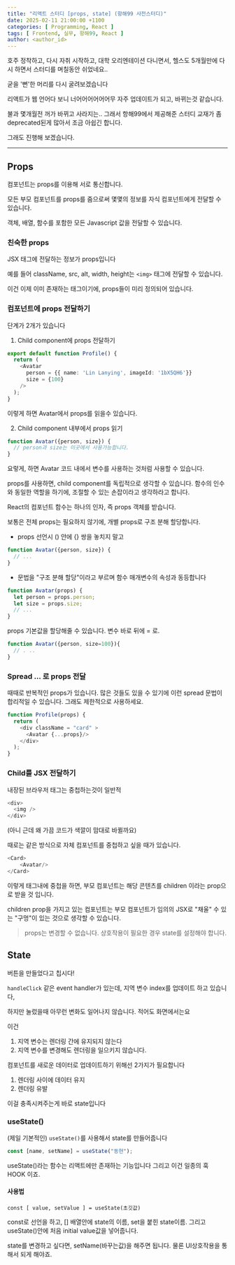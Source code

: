 ```yaml
---
title: "리액트 스터디 [props, state] (항해99 사전스터디)"
date: 2025-02-11 21:00:00 +1100
categories: [ Programming, React ]
tags: [ Frontend, 실무, 항해99, React ]
author: <author_id>   
---
```


호주 정착하고, 다시 자취 시작하고, 대학 오리엔테이션 다니면서, 헬스도 5개월만에 다시 하면서 스터디를 며칠동안 쉬었네요..

굳을 '뻔'한 머리를 다시 굴려보겠습니다

리액트가 웹 언어다 보니 너어어어어어어무 자주 업데이트가 되고, 바뀌는것 같습니다.

불과 몇개월전 꺼가 바뀌고 사라지는.. 그래서 항해99에서 제공해준 스터디 교재가 좀 deprecated된게 많아서 조금 아쉽긴 합니다.

그래도 진행해 보겠습니다.

---

## Props

컴포넌트는 props를 이용해 서로 통신합니다.

모든 부모 컴포넌트를 props를 줌으로써 몇몇의 정보를 자식 컴포넌트에게 전달할 수 있습니다.

객체, 배열, 함수를 포함한 모든 Javascript 값을 전달할 수 있습니다.

### 친숙한 props
JSX 태그에 전달하는 정보가 props입니다

예를 들어 className, src, alt, width, height는 ```<img>``` 태그에 전달할 수 있습니다.

이건 이제 이미 존재하는 태그이기에, props들이 미리 정의되어 있습니다.

### 컴포넌트에 props 전달하기
 
단계가 2개가 있습니다
1. Child component에 props 전달하기

```typescript
export default function Profile() {
  return (
    <Avatar
      person = {{ name: 'Lin Lanying', imageId: '1bX5QH6'}}
      size = {100}
    />
  );
}
```

이렇게 하면 Avatar에서 props를 읽을수 있습니다.

2. Child component 내부에서 props 읽기

```typescript
function Avatar({person, size}) {
  // person과 size는 이곳에서 사용가능합니다.
}
```

요렇게, 하면 Avatar 코드 내에서 변수를 사용하는 것처럼 사용할 수 있습니다.

props를 사용하면, child component를 독립적으로 생각할 수 있습니다.
함수의 인수와 동일한 역할을 하기에, 조절할 수 있는 손잡이라고 생각하라고 합니다.

React의 컴포넌트 함수는 하나의 인자, 즉 props 객체를 받습니다.

보통은 전체 props는 필요하지 않기에, 개별 props로 구조 분해 할당합니다.

- props 선언시 () 안에 {} 쌍을 놓치지 말고
```typescript
function Avatar({person, size}) {
  // ...
}
```

- 문법을 "구조 분해 할당"이라고 부르며 함수 매개변수의 속성과 동등합니다
```typescript
function Avatar(props) {
  let person = props.person;
  let size = props.size;
  // ...
}
```
props 기본값을 할당해줄 수 있습니다. 변수 바로 뒤에 = 로.
```typescript
function Avatar({person, size=100}){
  // . ..
}
```

### Spread ... 로 props 전달
때때로 반복적인 props가 있습니다.
많은 것들도 있을 수 있기에 이런 spread 문법이 합리적일 수 있습니다. 
그래도 제한적으로 사용하세요.

```typescript
function Profile(props) {
  return (
    <div className = "card" >
      <Avatar {...props}/>
    </div>
  );
}
```

### Child를 JSX 전달하기

내장된 브라우저 태그는 중첩하는것이 일반적
```typescript
<div>
  <img />
</div>
```
(아니 근데 왜 가끔 코드가 색깔이 맘대로 바뀔까요)

때로는 같은 방식으로 자체 컴포넌트를 중첩하고 싶을 때가 있습니다.
```typescript
<Card>
    <Avatar/>
</Card>
```

이렇게 태그내에 중첩을 하면, 부모 컴포넌트는 해당 콘텐츠를 children 이라는 prop으로 받을 것 입니다.

children prop을 가지고 있는 컴포넌트는 부모 컴포넌트가 임의의 JSX로 "채울" 수 있는 "구멍"이 있는 것으로 생각할 수 있습니다.

> props는 변경할 수 없습니다. 상호작용이 필요한 경우 state를 설정해야 합니다.

## State
버튼을 만들었다고 칩시다! 

```handleClick``` 같은 event handler가 있는데, 지역 변수 index를 업데이트 하고 있습니다,

하지만 눌렀을때 아무런 변화도 일어나지 않습니다. 적어도 화면에서는요

이건 
1. 지역 변수는 렌더링 간에 유지되지 않는다
2. 지역 변수를 변경해도 렌더링을 일으키지 않습니다. 

컴포넌트를 새로운 데이터로 업데이트하기 위해선 2가지가 필요합니다

1. 렌더링 사이에 데이터 유지
2. 렌더링 유발

이걸 충족시켜주는게 바로 state입니다

### useState()
(제일 기본적인)
```useState()```를 사용해서 state를 만들어줍니다

```typescript
const [name, setName] = useState("동현");
```

useState()라는 함수는 리액트에만 존재하는 기능입니다 그리고 이건 일종의 훅 HOOK 이죠.

#### 사용법

```const [ value, setValue ] = useState(초깃값)```

const로 선언을 하고, [] 배열안에 state의 이름, set을 붙힌 state이름.
그리고 useState()안에 처음 initial value값을 넣어줍니다.

state를 변경하고 싶다면, setName(바꾸는값)을 해주면 됩니다. 
물론 UI상호작용을 통해서 되게 해야죠.

